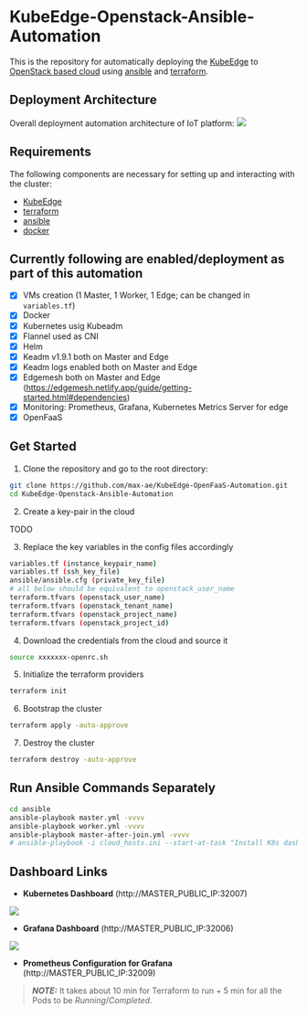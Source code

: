 # KubeEdge-Openstack-Ansible-Automation
This is the repository for automatically deploying the [KubeEdge](https://github.com/kubeedge/kubeedge) to [OpenStack based cloud](https://www.openstack.org/) using [ansible](https://docs.ansible.com/ansible/latest/installation_guide/intro_installation.html) and [terraform](https://learn.hashicorp.com/terraform/getting-started/install.html).


## Deployment Architecture
Overall deployment automation architecture of IoT platform:
<img src="./docs/diagrams/terraform-ansible.png"/>



## Requirements

The following components are necessary for setting up and interacting with the cluster:
 * [KubeEdge](https://github.com/kubeedge/kubeedge)
 * [terraform](https://learn.hashicorp.com/terraform/getting-started/install.html)
 * [ansible](https://docs.ansible.com/ansible/latest/installation_guide/intro_installation.html)
 * [docker](https://docs.docker.com/engine/install/)

## Currently following are enabled/deployment as part of this automation
- [x] VMs creation (1 Master, 1 Worker, 1 Edge; can be changed in ``` variables.tf```)
- [x] Docker
- [x] Kubernetes usig Kubeadm
- [x] Flannel used as CNI
- [x] Helm
- [x] Keadm v1.9.1 both on Master and Edge
- [x] Keadm logs enabled both on Master and Edge
- [x] Edgemesh both on Master and Edge (https://edgemesh.netlify.app/guide/getting-started.html#dependencies)
- [x] Monitoring: Prometheus, Grafana, Kubernetes Metrics Server for edge
- [x] OpenFaaS

## Get Started

1. Clone the repository and go to the root directory:

```bash
git clone https://github.com/max-ae/KubeEdge-OpenFaaS-Automation.git 
cd KubeEdge-Openstack-Ansible-Automation
```

2. Create a key-pair in the cloud

TODO

3. Replace the key variables in the config files accordingly

```bash
variables.tf (instance_keypair_name)
variables.tf (ssh_key_file)
ansible/ansible.cfg (private_key_file)
# all below should be equivalent to openstack_user_name
terraform.tfvars (openstack_user_name)
terraform.tfvars (openstack_tenant_name)
terraform.tfvars (openstack_project_name)
terraform.tfvars (openstack_project_id)
```

4. Download the credentials from the cloud and source it

```bash
source xxxxxxx-openrc.sh
```

5. Initialize the terraform providers

```bash
terraform init
```

6. Bootstrap the cluster

```bash
terraform apply -auto-approve
```

7. Destroy the cluster

```bash
terraform destroy -auto-approve
```

## Run Ansible Commands Separately
```bash
cd ansible
ansible-playbook master.yml -vvvv
ansible-playbook worker.yml -vvvv
ansible-playbook master-after-join.yml -vvvv
# ansible-playbook -i cloud_hosts.ini --start-at-task "Install K8s dashboard" master.yml -vvvv
```

## Dashboard Links

- **Kubernetes Dashboard** (http://MASTER_PUBLIC_IP:32007)
<img src="./docs/diagrams/k8s-dashboard.png"/>

- **Grafana Dashboard** (http://MASTER_PUBLIC_IP:32006)
<img src="./docs/diagrams/grafana.png"/>

- **Prometheus Configuration for Grafana** (http://MASTER_PUBLIC_IP:32009)

> **_NOTE:_**  It takes about 10 min for Terraform to run + 5 min for all the Pods to be _Running_/_Completed_.
